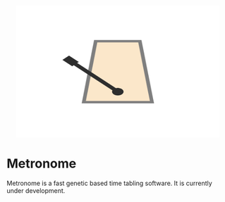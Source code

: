 <p align="center">
  <img width="460" height="300" src="imgs/logo2.svg">
</p>

# Metronome
Metronome is a fast genetic based time tabling software. It is currently under development.

